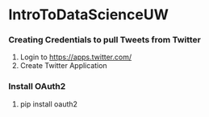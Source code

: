 # IntroToDataScienceUW

### Creating Credentials to pull Tweets from Twitter
1. Login to https://apps.twitter.com/
2. Create Twitter Application

### Install OAuth2
1. pip install oauth2
